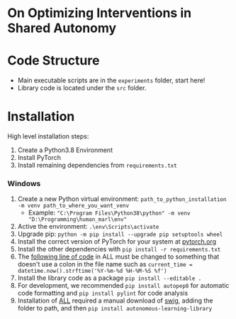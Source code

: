 # On Optimizing Interventions in Shared Autonomy

# Code Structure
* Main executable scripts are in the `experiments` folder, start here!
* Library code is located under the `src` folder.

# Installation
High level installation steps:
1. Create a Python3.8 Environment
2. Install PyTorch
3. Install remaining dependencies from `requirements.txt`

### Windows 
1. Create a new Python virtual environment: `path_to_python_installation -m venv path_to_where_you_want_venv ` 
    * Example: `"C:\Program Files\Python38\python" -m venv "D:\Programming\human_marl\env"`
2. Active the environment:  `.\env\Scripts\activate`
3. Upgrade pip: `python -m pip install --upgrade pip setuptools wheel`
4. Install the correct version of PyTorch for your system at [pytorch.org](https://pytorch.org/get-started/locally/)
5. Install the other dependencies with `pip install -r requirements.txt`
6. The [following line of code](https://github.com/cpnota/autonomous-learning-library/blob/31e5aa9d85b4f1d1ad386b8e87c7d09fd8d31302/all/experiments/writer.py#L25) in ALL must be changed to something that doesn't use a colon in the file name such as `current_time = datetime.now().strftime('%Y-%m-%d %H-%M-%S %f')`
7. Install the library code as a package `pip install --editable .`
8. For development, we recommended `pip install autopep8` for automatic code formatting and `pip install pylint` for code analysis
9. Installation of [ALL](https://github.com/cpnota/autonomous-learning-library) required a manual download of [swig](http://www.swig.org/download.html), adding the folder to path, and then `pip install autonomous-learning-library`

